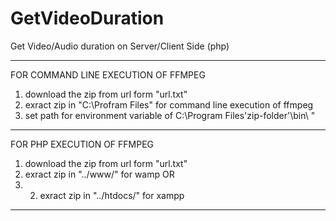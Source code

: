 # GetVideoDuration

Get Video/Audio duration on Server/Client Side (php)
****************************************************************************
FOR COMMAND LINE EXECUTION OF FFMPEG

1. download the zip from url form "url.txt"
2. exract zip in "C:\Profram Files" for command line execution of ffmpeg
3. set path for environment variable of C:\Program Files\'zip-folder'\bin\ "
****************************************************************************
FOR PHP EXECUTION OF FFMPEG

1. download the zip from url form "url.txt"
2. exract zip in "../www/" for wamp
            OR
2. 2. exract zip in "../htdocs/" for xampp
*****************************************************************************


